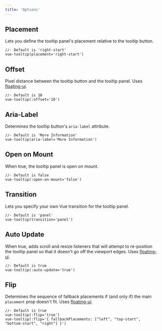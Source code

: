 ```yaml
---
title: 'Options'
---
```


## Placement

Lets you define the tooltip panel's placement relative to the tooltip button.

```pug
//- Default is 'right-start'
vue-tooltip(placement='right-start')
```

<demos-options-placement></demos-options-placement>

## Offset

Pixel distance between the tooltip button and the tooltip panel.  Uses [floating-ui](https://floating-ui.com/docs/offset).

```pug
//- Default is 10
vue-tooltip(:offset='10')
```

<demos-options-offset></demos-options-offset>

## Aria-Label

Determines the tooltip button's `aria-label` attribute.

```pug
//- Default is 'More Information'
vue-tooltip(aria-label='More Information')
```

<demos-options-aria-label></demos-options-aria-label>

## Open on Mount

When true, the tooltip panel is open on mount.

```pug
//- Default is false
vue-tooltip(:open-on-mount='false')
```

<demos-options-open-on-mount></demos-options-open-on-mount>

## Transition

Lets you specify your own Vue transition for the tooltip panel.

```pug
//- Default is 'panel'
vue-tooltip(transition='panel')
```

<demos-options-transition></demos-options-transition>

## Auto Update

When true, adds scroll and resize listeners that will attempt to re-position the tooltip panel so that it doesn't go off the viewport edges.  Uses [floating-ui](https://floating-ui.com/docs/autoUpdate).

```pug
//- Default is true
vue-tooltip(:auto-update='true')
```

<demos-options-auto-update></demos-options-auto-update>

## Flip

Determines the sequence of fallback placements if (and only if) the main `placement` prop doesn't fit.  Uses [floating-ui](https://floating-ui.com/docs/flip).

```pug
//- Default is true
vue-tooltip(:flip='true')
vue-tooltip(:flip='{ fallbackPlacements: ["left", "top-start", "bottom-start", "right"] }')
```

<demos-options-flip></demos-options-flip>

